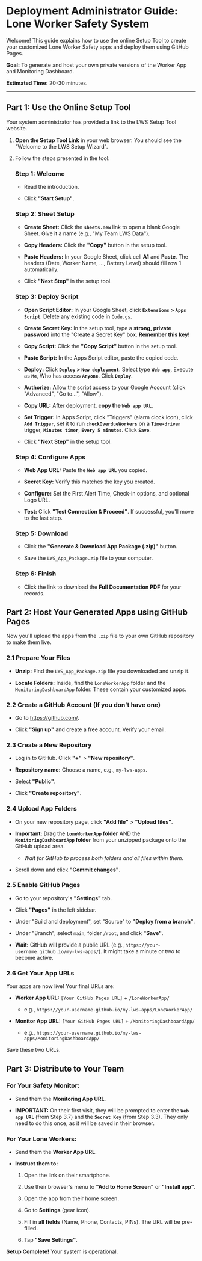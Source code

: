 # Deployment Administrator Guide: Lone Worker Safety System

Welcome! This guide explains how to use the online Setup Tool to create your customized Lone Worker Safety apps and deploy them using GitHub Pages.

**Goal:** To generate and host your own private versions of the Worker App and Monitoring Dashboard.

**Estimated Time:** 20-30 minutes.

---

## **Part 1: Use the Online Setup Tool**

Your system administrator has provided a link to the LWS Setup Tool website.

1. **Open the Setup Tool Link** in your web browser. You should see the "Welcome to the LWS Setup Wizard".

2. Follow the steps presented in the tool:

   ### **Step 1: Welcome**

   * Read the introduction.

   * Click **"Start Setup"**.

   ### **Step 2: Sheet Setup**

   * **Create Sheet:** Click the **`sheets.new`** link to open a blank Google Sheet. Give it a name (e.g., "My Team LWS Data").

   * **Copy Headers:** Click the **"Copy"** button in the setup tool.

   * **Paste Headers:** In your Google Sheet, click cell **A1** and **Paste**. The headers (Date, Worker Name, ..., Battery Level) should fill row 1 automatically.

   * Click **"Next Step"** in the setup tool.

   ### **Step 3: Deploy Script**

   * **Open Script Editor:** In your Google Sheet, click **`Extensions` > `Apps Script`**. Delete any existing code in `Code.gs`.

   * **Create Secret Key:** In the setup tool, type a **strong, private password** into the "Create a Secret Key" box. **Remember this key!**

   * **Copy Script:** Click the **"Copy Script"** button in the setup tool.

   * **Paste Script:** In the Apps Script editor, paste the copied code.

   * **Deploy:** Click **`Deploy` > `New deployment`**. Select type **`Web app`**, Execute as **`Me`**, Who has access **`Anyone`**. Click **`Deploy`**.

   * **Authorize:** Allow the script access to your Google Account (click "Advanced", "Go to...", "Allow").

   * **Copy URL:** After deployment, **copy the `Web app URL`**.

   * **Set Trigger:** In Apps Script, click "Triggers" (alarm clock icon), click **`Add Trigger`**, set it to run **`checkOverdueWorkers`** on a **`Time-driven`** trigger, **`Minutes timer`**, **`Every 5 minutes`**. Click **`Save`**.

   * Click **"Next Step"** in the setup tool.

   ### **Step 4: Configure Apps**

   * **Web App URL:** Paste the **`Web app URL`** you copied.

   * **Secret Key:** Verify this matches the key you created.

   * **Configure:** Set the First Alert Time, Check-in options, and optional Logo URL.

   * **Test:** Click **"Test Connection & Proceed"**. If successful, you'll move to the last step.

   ### **Step 5: Download**

   * Click the **"Generate & Download App Package (.zip)"** button.

   * Save the `LWS_App_Package.zip` file to your computer.

   ### **Step 6: Finish**

   * Click the link to download the **Full Documentation PDF** for your records.

## **Part 2: Host Your Generated Apps using GitHub Pages**

Now you'll upload the apps from the `.zip` file to your own GitHub repository to make them live.

### **2.1 Prepare Your Files**

* **Unzip:** Find the `LWS_App_Package.zip` file you downloaded and unzip it.

* **Locate Folders:** Inside, find the `LoneWorkerApp` folder and the `MonitoringDashboardApp` folder. These contain your customized apps.

### **2.2 Create a GitHub Account (If you don't have one)**

* Go to <https://github.com/>.

* Click **"Sign up"** and create a free account. Verify your email.

### **2.3 Create a New Repository**

* Log in to GitHub. Click **"+"** > **"New repository"**.

* **Repository name:** Choose a name, e.g., `my-lws-apps`.

* Select **"Public"**.

* Click **"Create repository"**.

### **2.4 Upload App Folders**

* On your new repository page, click **"Add file"** > **"Upload files"**.

* **Important:** Drag the **`LoneWorkerApp` folder** AND the **`MonitoringDashboardApp` folder** from your unzipped package onto the GitHub upload area.

  * *Wait for GitHub to process both folders and all files within them.*

* Scroll down and click **"Commit changes"**.

### **2.5 Enable GitHub Pages**

* Go to your repository's **"Settings"** tab.

* Click **"Pages"** in the left sidebar.

* Under "Build and deployment", set "Source" to **"Deploy from a branch"**.

* Under "Branch", select `main`, folder `/root`, and click **"Save"**.

* **Wait:** GitHub will provide a public URL (e.g., `https://your-username.github.io/my-lws-apps/`). It might take a minute or two to become active.

### **2.6 Get Your App URLs**

Your apps are now live! Your final URLs are:

* **Worker App URL:** `[Your GitHub Pages URL]` + `/LoneWorkerApp/`

  * e.g., `https://your-username.github.io/my-lws-apps/LoneWorkerApp/`

* **Monitor App URL:** `[Your GitHub Pages URL]` + `/MonitoringDashboardApp/`

  * e.g., `https://your-username.github.io/my-lws-apps/MonitoringDashboardApp/`

Save these two URLs.

## **Part 3: Distribute to Your Team**

### **For Your Safety Monitor:**

* Send them the **Monitoring App URL**.

* **IMPORTANT:** On their first visit, they will be prompted to enter the **`Web app URL`** (from Step 3.7) and the **`Secret Key`** (from Step 3.3). They only need to do this once, as it will be saved in their browser.

### **For Your Lone Workers:**

* Send them the **Worker App URL**.

* **Instruct them to:**

  1. Open the link on their smartphone.

  2. Use their browser's menu to **"Add to Home Screen"** or **"Install app"**.

  3. Open the app from their home screen.

  4. Go to **Settings** (gear icon).

  5. Fill in **all fields** (Name, Phone, Contacts, PINs). The URL will be pre-filled.

  6. Tap **"Save Settings"**.

**Setup Complete!** Your system is operational.
